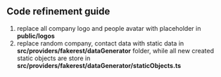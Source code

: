 ## Code refinement guide

1. replace all company logo and people avatar with placeholder in **public/logos**
2. replace random company, contact data with static data in **src/providers/fakerest/dataGenerator** folder,  while all new created static objects are store in **src/providers/fakerest/dataGenerator/staticObjects.ts**